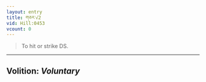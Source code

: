 ```yaml
---
layout: entry
title: གཅར་√2
vid: Hill:0453
vcount: 0
---
```

> To hit or strike DS\.

---
Volition: _Voluntary_
---


